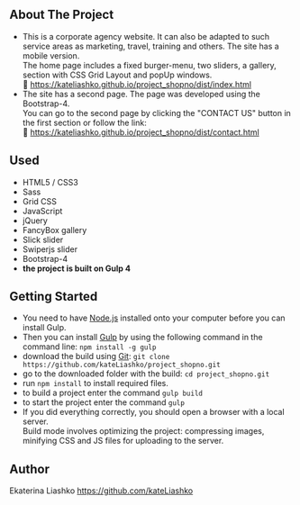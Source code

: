 ## About The Project
* This is a corporate agency website. It can also be adapted to such service areas as marketing, travel, training and others. The site has a mobile version.<br>
The home page includes a fixed burger-menu, two sliders, a gallery, section with CSS Grid Layout and popUp windows. <br>
:link: https://kateliashko.github.io/project_shopno/dist/index.html <br>
* The site has a second page. The page was developed using the Bootstrap-4.<br>
You can go to the second page by clicking the "CONTACT US" button in the first section or follow the link: <br>
:link: https://kateliashko.github.io/project_shopno/dist/contact.html <br>
## Used
* HTML5 / CSS3
* Sass
* Grid CSS
* JavaScript
* jQuery 
* FancyBox gallery
* Slick slider
* Swiperjs slider
* Bootstrap-4
* **the project is built on Gulp 4**
## Getting Started
* You need to have [Node.js](https://nodejs.org/en/) installed onto your computer before you can install Gulp. <br>
* Then you can install [Gulp](https://gulpjs.com/) by using the following command in the command line: `npm install -g gulp`
* download the build using [Git](https://git-scm.com/downloads): `git clone https://github.com/kateLiashko/project_shopno.git`
* go to the downloaded folder with the build: `cd project_shopno.git` 
* run `npm install` to install required files.
* to build a project enter the command `gulp build`
* to start the project enter the command `gulp`
* If you did everything correctly, you should open a browser with a local server.<br> 
  Build mode involves optimizing the project: compressing images, minifying CSS and JS files for uploading to the server.
## Author
Ekaterina Liashko https://github.com/kateLiashko
